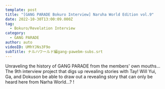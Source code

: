 ```yaml
---
template: post
title: "[GANG PARADE Bokuro Interview] Naruha World Edition vol.9"
date: 2022-10-30T13:00:09.000Z
tag:
  - Bokuro/Revelation Interview
category:
  - GANG PARADE
author: auto
videoID: UMhYJNs3F9o
subTitle: ナルハワールド編gang-pawebm-subs.srt
---
```

Unraveling the history of GANG PARADE from the members' own mouths... The 9th interview project that digs up revealing stories with Tay! Will Yui, Ga, and Dokuson be able to draw out a revealing story that can only be heard here from Narha World...? !